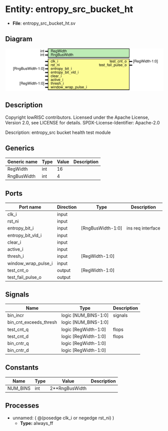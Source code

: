 # Entity: entropy_src_bucket_ht

- **File**: entropy_src_bucket_ht.sv
## Diagram

![Diagram](entropy_src_bucket_ht.svg "Diagram")
## Description

 Copyright lowRISC contributors.
 Licensed under the Apache License, Version 2.0, see LICENSE for details.
 SPDX-License-Identifier: Apache-2.0

 Description: entropy_src bucket health test module


## Generics

| Generic name | Type | Value | Description |
| ------------ | ---- | ----- | ----------- |
| RegWidth     | int  | 16    |             |
| RngBusWidth  | int  | 4     |             |
## Ports

| Port name           | Direction | Type              | Description        |
| ------------------- | --------- | ----------------- | ------------------ |
| clk_i               | input     |                   |                    |
| rst_ni              | input     |                   |                    |
| entropy_bit_i       | input     | [RngBusWidth-1:0] |  ins req interface |
| entropy_bit_vld_i   | input     |                   |                    |
| clear_i             | input     |                   |                    |
| active_i            | input     |                   |                    |
| thresh_i            | input     | [RegWidth-1:0]    |                    |
| window_wrap_pulse_i | input     |                   |                    |
| test_cnt_o          | output    | [RegWidth-1:0]    |                    |
| test_fail_pulse_o   | output    |                   |                    |
## Signals

| Name                   | Type                 | Description |
| ---------------------- | -------------------- | ----------- |
| bin_incr               | logic [NUM_BINS-1:0] |  signals    |
| bin_cnt_exceeds_thresh | logic [NUM_BINS-1:0] |             |
| test_cnt_q             | logic [RegWidth-1:0] |  flops      |
| test_cnt_d             | logic [RegWidth-1:0] |  flops      |
| bin_cntr_q             | logic [RegWidth-1:0] |             |
| bin_cntr_d             | logic [RegWidth-1:0] |             |
## Constants

| Name     | Type | Value          | Description |
| -------- | ---- | -------------- | ----------- |
| NUM_BINS | int  | 2**RngBusWidth |             |
## Processes
- unnamed: ( @(posedge clk_i or negedge rst_ni) )
  - **Type:** always_ff
